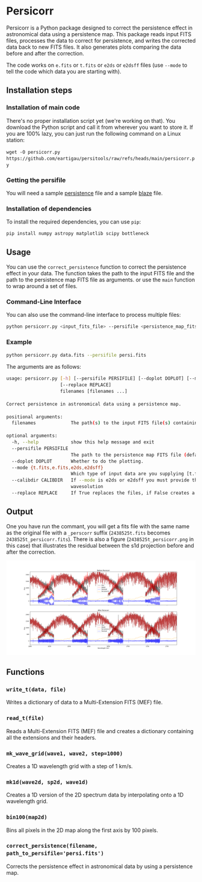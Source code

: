 # Persicorr

Persicorr is a Python package designed to correct the persistence effect in astronomical data using a persistence map. This package reads input FITS files, processes the data to correct for persistence, and writes the corrected data back to new FITS files. It also generates plots comparing the data before and after the correction.

The code works on `e.fits` or `t.fits` or `e2ds` or `e2dsff` files (use `--mode` to tell the code which data you are starting with).

## Installation steps

### Installation of main code

There's no proper installation script yet (we're working on that). You download the Python script and call it from wherever you want to store it. If you are 100% lazy, you can just run the following command on a Linux station:

```wget -O persicorr.py https://github.com/eartigau/persitools/raw/refs/heads/main/persicorr.py```

### Getting the persifile

You will need a sample [persistence](http://www.astro.umontreal.ca/~artigau/persistence/persi.fits) file and a sample [blaze](http://www.astro.umontreal.ca/~artigau/persistence/sample_blaze.fits) file.

### Installation of dependencies

To install the required dependencies, you can use `pip`:

```bash
pip install numpy astropy matplotlib scipy bottleneck
```


## Usage

You can use the `correct_persistence` function to correct the persistence effect in your data. The function takes the path to the input FITS file and the path to the persistence map FITS file as arguments.
or use the `main` function to wrap around a set of files.



### Command-Line Interface

You can also use the command-line interface to process multiple files:

```bash
python persicorr.py <input_fits_file> --persifile <persistence_map_fits_file>
```

### Example

```bash
python persicorr.py data.fits --persifile persi.fits
```

The arguments are as follows:

```bash
usage: persicorr.py [-h] [--persifile PERSIFILE] [--doplot DOPLOT] [--mode {t.fits,e.fits,e2ds,e2dsff}] [--calibdir CALIBDIR]
                    [--replace REPLACE]
                    filenames [filenames ...]

Correct persistence in astronomical data using a persistence map.

positional arguments:
  filenames             The path(s) to the input FITS file(s) containing the data to be corrected.

optional arguments:
  -h, --help            show this help message and exit
  --persifile PERSIFILE
                        The path to the persistence map FITS file (default: 'persi.fits').
  --doplot DOPLOT       Whether to do the plotting.
  --mode {t.fits,e.fits,e2ds,e2dsff}
                        Which type of input data are you supplying [t.fits, e.fits, e2ds or e2dsff]
  --calibdir CALIBDIR   If --mode is e2ds or e2dsff you must provide the path to the calibration directory containing the blaze and
                        wavesolution
  --replace REPLACE     If True replaces the files, if False creates a new copy with _persicorr on the end

```


## Output
One you have run the commant, you will get a fits file with the same name as the original file with a `_perscorr` suffix (`2438525t.fits` becomes `2438525t_persicorr.fits`). There is also a figure (`2438525t_persicorr.png` in this case) that illustrates the residual between the s1d projection before and after the correction.

![Demo correction](2438525t_persicorr.png)


## Functions

### `write_t(data, file)`

Writes a dictionary of data to a Multi-Extension FITS (MEF) file.

### `read_t(file)`

Reads a Multi-Extension FITS (MEF) file and creates a dictionary containing all the extensions and their headers.

### `mk_wave_grid(wave1, wave2, step=1000)`

Creates a 1D wavelength grid with a step of 1 km/s.

### `mk1d(wave2d, sp2d, wave1d)`

Creates a 1D version of the 2D spectrum data by interpolating onto a 1D wavelength grid.

### `bin100(map2d)`

Bins all pixels in the 2D map along the first axis by 100 pixels.

### `correct_persistence(filename, path_to_persifile='persi.fits')`

Corrects the persistence effect in astronomical data by using a persistence map.


